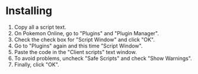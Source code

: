 # Installing
1. Copy all a script text.
2. On Pokemon Online, go to "Plugins" and "Plugin Manager".
3. Check the check box for "Script Window" and click "OK".
4. Go to "Plugins" again and this time "Script Window".
5. Paste the code in the "Client scripts" text window.
6. To avoid problems, uncheck "Safe Scripts" and check "Show Warnings".
7. Finally, click "OK".
